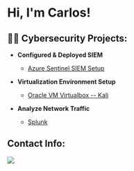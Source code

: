 <h1>Hi, I'm Carlos!
<h2>👨‍💻 Cybersecurity Projects:</h2>

- <b>Configured & Deployed SIEM</b>
  - [Azure Sentinel SIEM Setup](https://github.com/carlmarq42/Azure-Sentinel-Project/blob/main/README.md) 

- <b>Virtualization Environment Setup</b>
  - [Oracle VM Virtualbox -- Kali](https://github.com/carlmarq42/Oracle-VM-/blob/main/README.md)



 -  <b>Analyze Network Traffic</b>
    - [Splunk ](https://github.com/carlmarq42/Splunk-)



<h2>  Contact Info:</h2>

<a href="https://linkedin.com"><img src="https://img.shields.io/badge/-LinkedIn-0072b1?&style=for-the-badge&logo=linkedin&logoColor=white" /></a>



